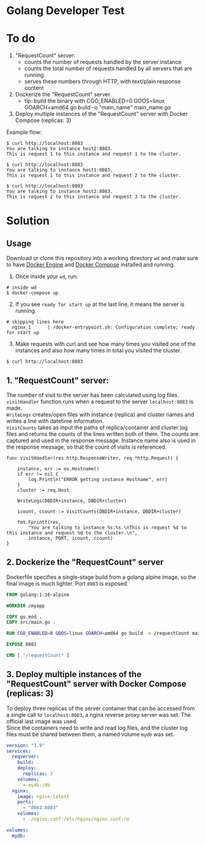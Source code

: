 # Golang Developer Test

# To do

1. "RequestCount" server:
   - counts the number of requests handled by the server instance
   - counts the total number of requests handled by all servers that are running
   - serves these numbers through HTTP, with text/plain response content
2. Dockerize the "RequestCount" server
   - tip: build the binary with CGO_ENABLED=0 GOOS=linux GOARCH=amd64 go build -o "main_name" main_name.go
3. Deploy multiple instances of the "RequestCount" server with Docker Compose (replicas: 3)

Example flow:

```shell
$ curl http://localhost:8083
You are talking to instance host2:8083.
This is request 1 to this instance and request 1 to the cluster.

$ curl http://localhost:8083
You are talking to instance host1:8083.
This is request 1 to this instance and request 2 to the cluster.

$ curl http://localhost:8083
You are talking to instance host2:8083.
This is request 2 to this instance and request 3 to the cluster.
```

# Solution

## Usage

Download or clone this repository into a working directory `wd` and make sure to have [Docker Engine](https://docs.docker.com/get-docker/) and [Docker Compose](https://docs.docker.com/compose/install/) installed and running.

1. Once inside your `wd`, run:

```shell
# inside wd
$ docker-compose up
```

2. If you see `ready for start up` at the last line, it means the server is running.

```shell
# skipping lines here
  nginx_1      | /docker-entrypoint.sh: Configuration complete; ready for start up
```

3. Make requests with curl and see how many times you visited one of the instances and also how many times in total you visited the cluster.

```shell
$ curl http://localhost:8083
```

## 1. "RequestCount" server:

The number of visit to the server has been calculated using log files.\
 `visitHandler` function runs when a request to the server `localhost:8083` is made.\
 `WriteLogs` creates/open files with instance (replica) and cluster names and writes a line
with datetime information.\
 `VisitCounts` takes as input the paths of replica/container and cluster log files and returns the counts of the lines written both of them. The counts are captured and used in the response message.
Instance name also is used in the response message, so that the count of visits is referenced.

```golang
func visitHandler(res http.ResponseWriter, req *http.Request) {

	instance, err := os.Hostname()
	if err != nil {
		log.Println("ERROR getting instance Hostname", err)
	}
	cluster := req.Host

	WriteLogs(DBDIR+instance, DBDIR+cluster)

	icount, ccount := VisitCounts(DBDIR+instance, DBDIR+cluster)

	fmt.Fprintf(res,
		"You are talking to instance %s:%s.\nThis is request %d to this instance and request %d to the cluster.\n",
		instance, PORT, icount, ccount)
}
```

## 2. Dockerize the "RequestCount" server

Dockerfile specifies a single-stage build from a golang alpine image, so the final image is much lighter.
Port `8083` is exposed.

```dockerfile
FROM golang:1.16-alpine

WORKDIR /myapp

COPY go.mod .
COPY src/main.go .

RUN CGO_ENABLED=0 GOOS=linux GOARCH=amd64 go build -o /requestCount main.go

EXPOSE 8083

CMD [ "/requestCount" ]
```

## 3. Deploy multiple instances of the "RequestCount" server with Docker Compose (replicas: 3)

To deploy three replicas of the server container that can be accessed from a single call to `localhost:8083`, a nginx reverse proxy server was set. The official last image was used.\
Since the containers need to write and read log files, and the cluster log files must be shared between them, a named volume `mydb` was set.

```yaml
version: "3.9"
services:
  reqserver:
    build: .
    deploy:
      replicas: 3
    volumes:
      - mydb:/db
  nginx:
    image: nginx:latest
    ports:
      - "8083:8083"
    volumes:
      - ./nginx.conf:/etc/nginx/nginx.conf:ro

volumes:
  mydb:
```
